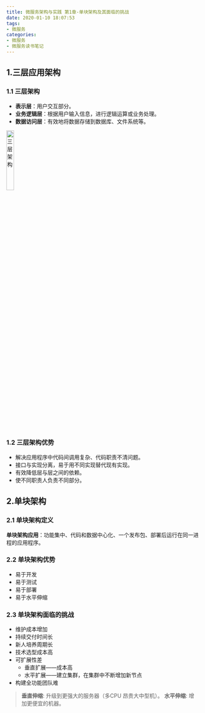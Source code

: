 ```yaml
---
title: 微服务架构与实践 第1章-单块架构及其面临的挑战
date: 2020-01-10 18:07:53
tags:
- 微服务
categories:
- 微服务
- 微服务读书笔记
---
```


## 1.三层应用架构

### 1.1 三层架构

- **表示层**：用户交互部分。
- **业务逻辑层**：根据用户输入信息，进行逻辑运算或业务处理。
- **数据访问层**：有效地将数据存储到数据库、文件系统等。

<img src="https://aliyun-oss-coderhuye.oss-cn-hangzhou.aliyuncs.com/blog/2021-06-19-%E4%B8%89%E5%B1%82%E6%9E%B6%E6%9E%84-f6d3bb.png" alt="三层架构" width="20%" />

<!-- more -->

### 1.2 三层架构优势

- 解决应用程序中代码间调用复杂、代码职责不清问题。
- 接口与实现分离，易于用不同实现替代现有实现。
- 有效降低层与层之间的依赖。
- 使不同职责人负责不同部分。

## 2.单块架构

### 2.1 单块架构定义

**单块架构应用**：功能集中、代码和数据中心化、一个发布包、部署后运行在同一进程的应用程序。

### 2.2 单块架构优势

- 易于开发
- 易于测试
- 易于部署
- 易于水平伸缩

### 2.3 单块架构面临的挑战

- 维护成本增加
- 持续交付时间长
- 新人培养周期长
- 技术选型成本高
- 可扩展性差
  - 垂直扩展——成本高
  - 水平扩展——建立集群，在集群中不断增加新节点
- 构建全功能团队难

>**垂直伸缩**: 升级到更强大的服务器（多CPU 昂贵大中型机）。
>**水平伸缩**: 增加更便宜的机器。
